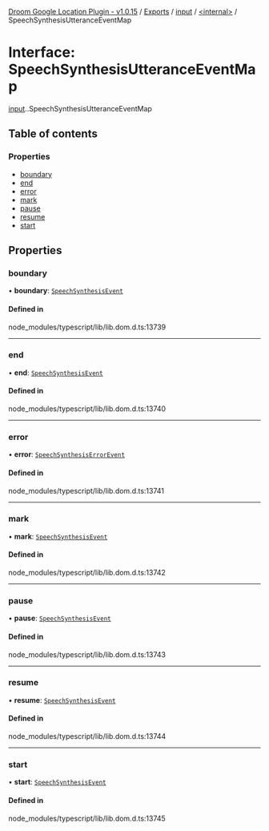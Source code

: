 [Droom Google Location Plugin - v1.0.15](../README.md) / [Exports](../modules.md) / [input](../modules/input.md) / [<internal\>](../modules/input._internal_.md) / SpeechSynthesisUtteranceEventMap

# Interface: SpeechSynthesisUtteranceEventMap

[input](../modules/input.md).[<internal>](../modules/input._internal_.md).SpeechSynthesisUtteranceEventMap

## Table of contents

### Properties

- [boundary](input._internal_.SpeechSynthesisUtteranceEventMap.md#boundary)
- [end](input._internal_.SpeechSynthesisUtteranceEventMap.md#end)
- [error](input._internal_.SpeechSynthesisUtteranceEventMap.md#error)
- [mark](input._internal_.SpeechSynthesisUtteranceEventMap.md#mark)
- [pause](input._internal_.SpeechSynthesisUtteranceEventMap.md#pause)
- [resume](input._internal_.SpeechSynthesisUtteranceEventMap.md#resume)
- [start](input._internal_.SpeechSynthesisUtteranceEventMap.md#start)

## Properties

### boundary

• **boundary**: [`SpeechSynthesisEvent`](../modules/input._internal_.md#speechsynthesisevent)

#### Defined in

node_modules/typescript/lib/lib.dom.d.ts:13739

___

### end

• **end**: [`SpeechSynthesisEvent`](../modules/input._internal_.md#speechsynthesisevent)

#### Defined in

node_modules/typescript/lib/lib.dom.d.ts:13740

___

### error

• **error**: [`SpeechSynthesisErrorEvent`](../modules/input._internal_.md#speechsynthesiserrorevent)

#### Defined in

node_modules/typescript/lib/lib.dom.d.ts:13741

___

### mark

• **mark**: [`SpeechSynthesisEvent`](../modules/input._internal_.md#speechsynthesisevent)

#### Defined in

node_modules/typescript/lib/lib.dom.d.ts:13742

___

### pause

• **pause**: [`SpeechSynthesisEvent`](../modules/input._internal_.md#speechsynthesisevent)

#### Defined in

node_modules/typescript/lib/lib.dom.d.ts:13743

___

### resume

• **resume**: [`SpeechSynthesisEvent`](../modules/input._internal_.md#speechsynthesisevent)

#### Defined in

node_modules/typescript/lib/lib.dom.d.ts:13744

___

### start

• **start**: [`SpeechSynthesisEvent`](../modules/input._internal_.md#speechsynthesisevent)

#### Defined in

node_modules/typescript/lib/lib.dom.d.ts:13745
